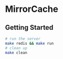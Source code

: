 # MirrorCache

## Getting Started

```sh
# run the server
make redis && make run
# clean up
make clean
```
